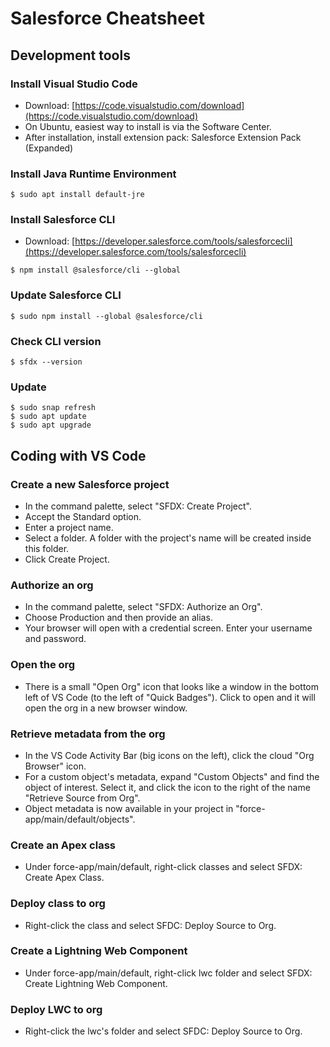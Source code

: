 
# Salesforce Cheatsheet

## Development tools

### Install Visual Studio Code

- Download: [https://code.visualstudio.com/download](https://code.visualstudio.com/download)
- On Ubuntu, easiest way to install is via the Software Center.
- After installation, install extension pack: Salesforce Extension Pack (Expanded)

### Install Java Runtime Environment

`$ sudo apt install default-jre`

### Install Salesforce CLI

- Download: [https://developer.salesforce.com/tools/salesforcecli](https://developer.salesforce.com/tools/salesforcecli)

 `$ npm install @salesforce/cli --global`

### Update Salesforce CLI
`$ sudo npm install --global @salesforce/cli`

### Check CLI version

`$ sfdx --version`
  
### Update 

`$ sudo snap refresh`  
`$ sudo apt update`  
`$ sudo apt upgrade`  

## Coding with VS Code

### Create a new Salesforce project

- In the command palette, select "SFDX: Create Project".
- Accept the Standard option.
- Enter a project name.
- Select a folder. A folder with the project's name will be created inside this folder.
- Click Create Project.

### Authorize an org

- In the command palette, select "SFDX: Authorize an Org".
- Choose Production and then provide an alias.
- Your browser will open with a credential screen. Enter your username and password.

### Open the org

- There is a small "Open Org" icon that looks like a window in the bottom left of VS Code (to the left of "Quick Badges"). Click to open and it will open the org in a new browser window.

### Retrieve metadata from the org

- In the VS Code Activity Bar (big icons on the left), click the cloud "Org Browser" icon.
- For a custom object's metadata, expand "Custom Objects" and find the object of interest. Select it, and click the icon to the right of the name "Retrieve Source from Org".
- Object metadata is now available in your project in "force-app/main/default/objects".

### Create an Apex class

- Under force-app/main/default, right-click classes and select SFDX: Create Apex Class.

### Deploy class to org

- Right-click the class and select SFDC: Deploy Source to Org.

### Create a Lightning Web Component

- Under force-app/main/default, right-click lwc folder and select SFDX: Create Lightning Web Component.

### Deploy LWC to org

- Right-click the lwc's folder and select SFDC: Deploy Source to Org.

